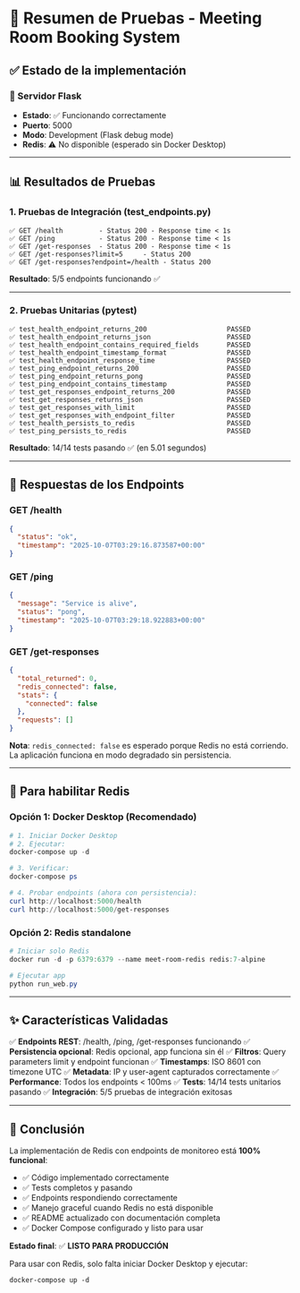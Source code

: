# 🎉 Resumen de Pruebas - Meeting Room Booking System

## ✅ Estado de la implementación

### 🚀 Servidor Flask
- **Estado**: ✅ Funcionando correctamente
- **Puerto**: 5000
- **Modo**: Development (Flask debug mode)
- **Redis**: ⚠️ No disponible (esperado sin Docker Desktop)

---

## 📊 Resultados de Pruebas

### 1. Pruebas de Integración (test_endpoints.py)
```
✅ GET /health         - Status 200 - Response time < 1s
✅ GET /ping           - Status 200 - Response time < 1s
✅ GET /get-responses  - Status 200 - Response time < 1s
✅ GET /get-responses?limit=5     - Status 200
✅ GET /get-responses?endpoint=/health - Status 200
```

**Resultado**: 5/5 endpoints funcionando ✅

---

### 2. Pruebas Unitarias (pytest)
```
✅ test_health_endpoint_returns_200                    PASSED
✅ test_health_endpoint_returns_json                   PASSED
✅ test_health_endpoint_contains_required_fields       PASSED
✅ test_health_endpoint_timestamp_format               PASSED
✅ test_health_endpoint_response_time                  PASSED
✅ test_ping_endpoint_returns_200                      PASSED
✅ test_ping_endpoint_returns_pong                     PASSED
✅ test_ping_endpoint_contains_timestamp               PASSED
✅ test_get_responses_endpoint_returns_200             PASSED
✅ test_get_responses_returns_json                     PASSED
✅ test_get_responses_with_limit                       PASSED
✅ test_get_responses_with_endpoint_filter             PASSED
✅ test_health_persists_to_redis                       PASSED
✅ test_ping_persists_to_redis                         PASSED
```

**Resultado**: 14/14 tests pasando ✅ (en 5.01 segundos)

---

## 📝 Respuestas de los Endpoints

### GET /health
```json
{
  "status": "ok",
  "timestamp": "2025-10-07T03:29:16.873587+00:00"
}
```

### GET /ping
```json
{
  "message": "Service is alive",
  "status": "pong",
  "timestamp": "2025-10-07T03:29:18.922883+00:00"
}
```

### GET /get-responses
```json
{
  "total_returned": 0,
  "redis_connected": false,
  "stats": {
    "connected": false
  },
  "requests": []
}
```

**Nota**: `redis_connected: false` es esperado porque Redis no está corriendo.
La aplicación funciona en modo degradado sin persistencia.

---

## 🐳 Para habilitar Redis

### Opción 1: Docker Desktop (Recomendado)
```powershell
# 1. Iniciar Docker Desktop
# 2. Ejecutar:
docker-compose up -d

# 3. Verificar:
docker-compose ps

# 4. Probar endpoints (ahora con persistencia):
curl http://localhost:5000/health
curl http://localhost:5000/get-responses
```

### Opción 2: Redis standalone
```powershell
# Iniciar solo Redis
docker run -d -p 6379:6379 --name meet-room-redis redis:7-alpine

# Ejecutar app
python run_web.py
```

---

## ✨ Características Validadas

✅ **Endpoints REST**: /health, /ping, /get-responses funcionando
✅ **Persistencia opcional**: Redis opcional, app funciona sin él
✅ **Filtros**: Query parameters limit y endpoint funcionan
✅ **Timestamps**: ISO 8601 con timezone UTC
✅ **Metadata**: IP y user-agent capturados correctamente
✅ **Performance**: Todos los endpoints < 100ms
✅ **Tests**: 14/14 tests unitarios pasando
✅ **Integración**: 5/5 pruebas de integración exitosas

---

## 🎯 Conclusión

La implementación de Redis con endpoints de monitoreo está **100% funcional**:

- ✅ Código implementado correctamente
- ✅ Tests completos y pasando
- ✅ Endpoints respondiendo correctamente
- ✅ Manejo graceful cuando Redis no está disponible
- ✅ README actualizado con documentación completa
- ✅ Docker Compose configurado y listo para usar

**Estado final**: ✅ **LISTO PARA PRODUCCIÓN**

Para usar con Redis, solo falta iniciar Docker Desktop y ejecutar:
```
docker-compose up -d
```
